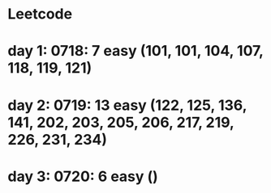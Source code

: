 # Leetcode
# day 1: 0718: 7 easy (101, 101, 104, 107, 118, 119, 121)
# day 2: 0719: 13 easy (122, 125, 136, 141, 202, 203, 205, 206, 217, 219, 226, 231, 234)
# day 3: 0720: 6 easy ()
